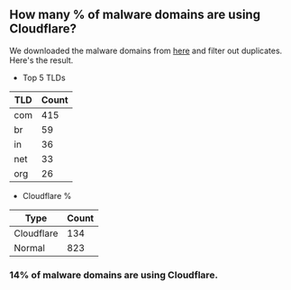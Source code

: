 ## How many % of malware domains are using Cloudflare?


We downloaded the malware domains from [here](https://urlhaus.abuse.ch) and filter out duplicates.
Here's the result.


[//]: # (start replacement)


- Top 5 TLDs

| TLD | Count |
| --- | --- |
| com | 415 |
| br | 59 |
| in | 36 |
| net | 33 |
| org | 26 |


- Cloudflare %

| Type | Count |
| --- | --- |
| Cloudflare | 134 |
| Normal | 823 |


### 14% of malware domains are using Cloudflare.